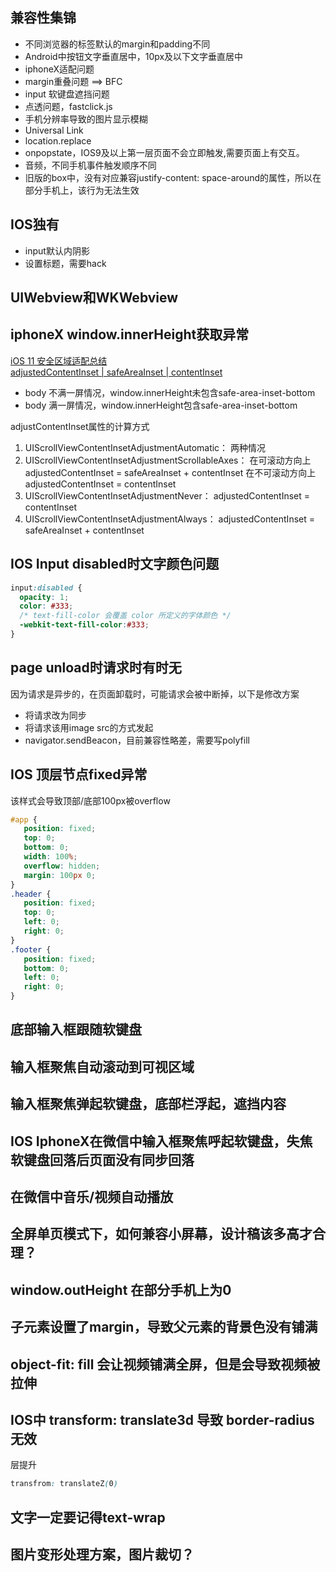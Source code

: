 ## 兼容性集锦
* 不同浏览器的标签默认的margin和padding不同
* Android中按钮文字垂直居中，10px及以下文字垂直居中
* iphoneX适配问题
* margin重叠问题 ==> BFC
* input 软键盘遮挡问题
* 点透问题，fastclick.js
* 手机分辨率导致的图片显示模糊
* Universal Link
* location.replace
* onpopstate，IOS9及以上第一层页面不会立即触发,需要页面上有交互。
* 音频，不同手机事件触发顺序不同
* 旧版的box中，没有对应兼容justify-content: space-around的属性，所以在部分手机上，该行为无法生效

## IOS独有
* input默认内阴影
* 设置标题，需要hack

## UIWebview和WKWebview

## iphoneX window.innerHeight获取异常
[iOS 11 安全区域适配总结](https://mp.weixin.qq.com/s/W1_0VrchCO50owhJNmJnuQ) <br />
[adjustedContentInset | safeAreaInset | contentInset](https://blog.csdn.net/weixin_33830216/article/details/86791964)
* body 不满一屏情况，window.innerHeight未包含safe-area-inset-bottom
* body 满一屏情况，window.innerHeight包含safe-area-inset-bottom

adjustContentInset属性的计算方式
1. UIScrollViewContentInsetAdjustmentAutomatic：
   两种情况
2. UIScrollViewContentInsetAdjustmentScrollableAxes：
   在可滚动方向上 adjustedContentInset = safeAreaInset + contentInset
   在不可滚动方向上 adjustedContentInset = contentInset
3. UIScrollViewContentInsetAdjustmentNever：
   adjustedContentInset = contentInset
4. UIScrollViewContentInsetAdjustmentAlways：
   adjustedContentInset = safeAreaInset + contentInset

## IOS Input disabled时文字颜色问题
```css
input:disabled {
  opacity: 1;
  color: #333;
  /* text-fill-color 会覆盖 color 所定义的字体颜色 */
  -webkit-text-fill-color:#333;
}
```

## page unload时请求时有时无
因为请求是异步的，在页面卸载时，可能请求会被中断掉，以下是修改方案
* 将请求改为同步
* 将请求该用image src的方式发起
* navigator.sendBeacon，目前兼容性略差，需要写polyfill

## IOS 顶层节点fixed异常
该样式会导致顶部/底部100px被overflow
```css
#app {
   position: fixed;
   top: 0;
   bottom: 0;
   width: 100%;
   overflow: hidden;
   margin: 100px 0;
}
.header {
   position: fixed;
   top: 0;
   left: 0;
   right: 0;
}
.footer {
   position: fixed;
   bottom: 0;
   left: 0;
   right: 0;
}
```

## 底部输入框跟随软键盘

## 输入框聚焦自动滚动到可视区域

## 输入框聚焦弹起软键盘，底部栏浮起，遮挡内容

## IOS IphoneX在微信中输入框聚焦呼起软键盘，失焦软键盘回落后页面没有同步回落

## 在微信中音乐/视频自动播放

## 全屏单页模式下，如何兼容小屏幕，设计稿该多高才合理？

## window.outHeight 在部分手机上为0

## 子元素设置了margin，导致父元素的背景色没有铺满

## object-fit: fill 会让视频铺满全屏，但是会导致视频被拉伸

## IOS中 transform: translate3d 导致 border-radius 无效
层提升
```css
transfrom: translateZ(0)
```

## 文字一定要记得text-wrap

## 图片变形处理方案，图片裁切？